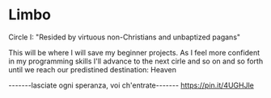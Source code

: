 # Limbo
Circle I: "Resided by virtuous non-Christians and unbaptized pagans"

This will be where I will save my beginner projects. As I feel more confident in my programming skills I'll advance to the next cirle and so on and so forth until we reach our predistined destination: Heaven


-------lasciate ogni speranza, voi ch'entrate-------
https://pin.it/4UGHJle
